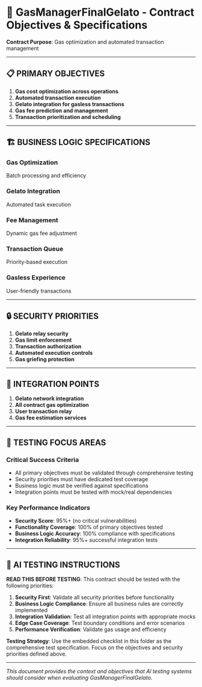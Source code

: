 # 🎯 GasManagerFinalGelato - Contract Objectives & Specifications

**Contract Purpose**: Gas optimization and automated transaction management

---

## 📋 PRIMARY OBJECTIVES

1. **Gas cost optimization across operations**
2. **Automated transaction execution**
3. **Gelato integration for gasless transactions**
4. **Gas fee prediction and management**
5. **Transaction prioritization and scheduling**

---

## 🏗️ BUSINESS LOGIC SPECIFICATIONS

### Gas Optimization
Batch processing and efficiency

### Gelato Integration
Automated task execution

### Fee Management
Dynamic gas fee adjustment

### Transaction Queue
Priority-based execution

### Gasless Experience
User-friendly transactions

---

## 🔒 SECURITY PRIORITIES

1. **Gelato relay security**
2. **Gas limit enforcement**
3. **Transaction authorization**
4. **Automated execution controls**
5. **Gas griefing protection**

---

## 🔗 INTEGRATION POINTS

1. **Gelato network integration**
2. **All contract gas optimization**
3. **User transaction relay**
4. **Gas fee estimation services**

---

## 🎯 TESTING FOCUS AREAS

### Critical Success Criteria
- All primary objectives must be validated through comprehensive testing
- Security priorities must have dedicated test coverage
- Business logic must be verified against specifications
- Integration points must be tested with mock/real dependencies

### Key Performance Indicators
- **Security Score**: 95%+ (no critical vulnerabilities)
- **Functionality Coverage**: 100% of primary objectives tested
- **Business Logic Accuracy**: 100% compliance with specifications
- **Integration Reliability**: 95%+ successful integration tests

---

## 🤖 AI TESTING INSTRUCTIONS

**READ THIS BEFORE TESTING**: This contract should be tested with the following priorities:
1. **Security First**: Validate all security priorities before functionality
2. **Business Logic Compliance**: Ensure all business rules are correctly implemented
3. **Integration Validation**: Test all integration points with appropriate mocks
4. **Edge Case Coverage**: Test boundary conditions and error scenarios
5. **Performance Verification**: Validate gas usage and efficiency

**Testing Strategy**: Use the embedded checklist in this folder as the comprehensive test specification. Focus on the objectives and security priorities defined above.

---

*This document provides the context and objectives that AI testing systems should consider when evaluating GasManagerFinalGelato.*